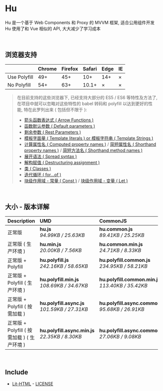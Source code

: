 # Hu
Hu 是一个基于 Web Components 和 Proxy 的 MVVM 框架, 适合公用组件开发<br>
Hu 使用了和 Vue 相似的 API, 大大减少了学习成本

<br>

## 浏览器支持

|              | Chrome | Firefox | Safari | Edge | IE |
| :-           | :-     | :-      | :-     | :-   | :- |
| Use Polyfill | 49+    | 45+     | 10+    | 14+  | ×  |
| No Polyfill  | 54+    | 63+     | 10.1+  | ×    | ×  |

> 在目前支持的这些浏览器下, 已经支持大部分的 ES5 / ES6 等特性及方法了,<br>
> 在项目中就可以忽略对这些特性的 babel 转码和 polyfill 以达到更好的性能, 特在此罗列出来 ( 包括但不限于 ): <br>
  > - [箭头函数表达式 ( Arrow Functions )](https://developer.mozilla.org/zh-CN/docs/Web/JavaScript/Reference/Functions/Arrow_functions)
  > - [函数默认参数 ( Default parameters )](https://developer.mozilla.org/zh-CN/docs/Web/JavaScript/Reference/Functions/Default_parameters)
  > - [剩余参数 ( Rest Parameters )](https://developer.mozilla.org/zh-CN/docs/Web/JavaScript/Reference/Functions/Rest_parameters)
  > - [模板字面量 ( Template literals ) or 模板字符串 ( Template Strings )](https://developer.mozilla.org/zh-CN/docs/Web/JavaScript/Reference/template_strings)
  > - [计算属性名 ( Computed property names )](https://developer.mozilla.org/zh-CN/docs/Web/JavaScript/Reference/Operators/Object_initializer#计算属性名) / [简短属性名 ( Shorthand property names )](https://developer.mozilla.org/zh-CN/docs/Web/JavaScript/Reference/Operators/Object_initializer#属性定义) / [简短方法名 ( Shorthand method names )](https://developer.mozilla.org/zh-CN/docs/Web/JavaScript/Reference/Operators/Object_initializer#方法定义)
  > - [展开语法 ( Spread syntax )](https://developer.mozilla.org/zh-CN/docs/Web/JavaScript/Reference/Operators/Spread_syntax)
  > - [解构赋值 ( Destructuring assignment )](https://developer.mozilla.org/zh-CN/docs/Web/JavaScript/Reference/Operators/Destructuring_assignment)
  > - [类 ( Classes )](https://developer.mozilla.org/zh-CN/docs/Web/JavaScript/Reference/Classes)
  > - [迭代循环 ( for...of )](https://developer.mozilla.org/zh-CN/docs/Web/JavaScript/Reference/Statements/for...of)
  > - [块级作用域 - 常量 ( Const )](https://developer.mozilla.org/zh-CN/docs/Web/JavaScript/Reference/Statements/const) / [块级作用域 - 变量 ( Let )](https://developer.mozilla.org/zh-CN/docs/Web/JavaScript/Reference/Statements/let)

<br>

## 大小 - 版本详解
| Description | UMD | CommonJS | ES Module |
| :- | :- | :- | :- |
| 正常版 | **hu.js**<br>*94.99KB / 25.63KB* | **hu.common.js**<br>*89.41KB / 25.25KB* | **hu.esm.js**<br>*89.39KB / 25.23KB* |
| 正常版 ( 生产环境 ) | **hu.min.js**<br>*20.00KB / 7.56KB* | **hu.common.min.js**<br>*24.71KB / 8.33KB* | **hu.esm.min.js**<br>*19.83KB / 7.49KB* |
| 正常版 + Polyfill | **hu.polyfill.js**<br>*242.16KB / 58.65KB* | **hu.polyfill.common.js**<br>*234.95KB / 58.21KB* | **hu.polyfill.esm.js**<br>*234.93KB / 58.19KB* |
| 正常版 + Polyfill ( 生产环境 ) | **hu.polyfill.min.js**<br>*108.69KB / 34.67KB* | **hu.polyfill.common.min.js**<br>*113.40KB / 35.42KB* | **hu.polyfill.esm.min.js**<br>*108.52KB / 34.60KB* |
| 正常版 + Polyfill ( 按需加载 ) | **hu.polyfill.async.js**<br>*101.59KB / 27.31KB* | **hu.polyfill.async.common.js**<br>*95.68KB / 26.91KB* | **hu.polyfill.async.esm.js**<br>*95.66KB / 26.89KB* |
| 正常版 + Polyfill ( 按需加载 ) ( 生产环境 ) | **hu.polyfill.async.min.js**<br>*22.35KB / 8.30KB* | **hu.polyfill.async.common.min.js**<br>*27.06KB / 9.08KB* | **hu.polyfill.async.esm.min.js**<br>*22.18KB / 8.23KB* |

<br>

## Include
  - [Lit-HTML](https://github.com/Polymer/lit-html) \- [LICENSE](https://github.com/Polymer/lit-html/blob/master/LICENSE)
